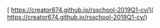  [ https://creator674.github.io/rsschool-2019Q1-cv/]( https://creator674.github.io/rsschool-2019Q1-cv/)
 
